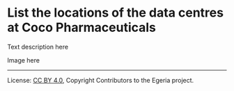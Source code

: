 <!-- SPDX-License-Identifier: CC-BY-4.0 -->
<!-- Copyright Contributors to the Egeria project. -->

# List the locations of the data centres at Coco Pharmaceuticals 

 Text description here 


 Image here




----
License: [CC BY 4.0](https://creativecommons.org/licenses/by/4.0/), Copyright Contributors to the Egeria project.
